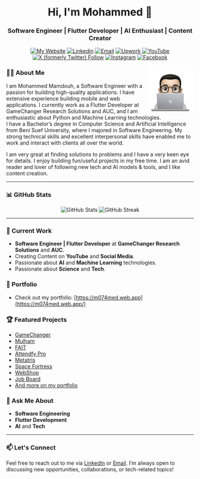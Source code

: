 <h1 align="center">Hi, I'm Mohammed 👋</h1>
<h3 align="center">Software Engineer | Flutter Developer | AI Enthusiast | Content Creator</h3>

<p align="center">
    <a href="https://m074med.web.app/" target="blank"><img src="https://img.shields.io/badge/Website-%230097ff?style=flat&logo=Website&logoColor=white" alt="My Website"/></a>
    <a href="https://www.linkedin.com/in/m074med" target="blank"><img src="https://img.shields.io/badge/Linkedin-%230177B5?style=flat&logo=linkedin&logoColor=white" alt="Linkedin"/></a>
    <a href="mailto:contact.mohammedmamdouh@gmail.com" target="blank"><img src="https://img.shields.io/badge/Gmail-c14438?style=flat&logo=Gmail&logoColor=white" alt="Email"></a>
    <a href="https://www.upwork.com/freelancers/~018923da1797a42902?mp_source=share" target="blank"><img src="https://img.shields.io/badge/UpWork-6FDA44?style=flat&logo=Upwork&logoColor=white" alt="Upwork"></a>
    <a href="https://www.youtube.com/@M074MED" target="blank"><img src="https://img.shields.io/badge/YouTube-%23ff0033?style=flat&logo=youtube&logoColor=white" alt="YouTube"/></a>
    <a href="https://x.com/_m074med_" target="blank"><img alt="X (formerly Twitter) Follow" src="https://img.shields.io/twitter/follow/:_m074med_"></a>
    <a href="https://www.instagram.com/_m074med_" target="blank"><img src="https://img.shields.io/badge/Instagram-%23E4415F?style=flat&logo=instagram&logoColor=white" alt="Instagram"/></a>
    <a href="https://www.facebook.com/m074med" target="blank"><img src="https://img.shields.io/badge/Facebook-%233b5998?style=flat&logo=facebook&logoColor=white" alt="Facebook"/></a>
</p>

<img src="https://github.com/M074MED/M074MED/blob/main/profile-img.png" align="right" width="25%"/>

### 👨‍💻 About Me
I am Mohammed Mamdouh, a Software Engineer with a passion for building high-quality applications. I have extensive experience building mobile and web applications. I currently work as a Flutter Developer at GameChanger Research Solutions and AUC, and I am enthusiastic about Python and Machine Learning technologies.<br/>
I have a Bachelor’s degree in Computer Science and Artificial Intelligence from Beni Suef University, where I majored in Software Engineering. My strong technical skills and excellent interpersonal skills have enabled me to work and interact with clients all over the world.

I am very great at finding solutions to problems and I have a very keen eye for details. I enjoy building fun/useful projects in my free time. I am an avid reader and lover of following new tech and AI models & tools, and I like content creation.

---

### 📊 GitHub Stats
<p align="center">
  <img src="https://github-readme-stats.vercel.app/api?username=M074MED&show_icons=true&theme=dark&hide_border=true" alt="GitHub Stats" width="48%"/>
  <img src="https://github-readme-streak-stats.herokuapp.com/?user=M074MED&theme=dark&hide_border=true" alt="GitHub Streak" width="48%"/>
</p>

---

### 🔭 Current Work
- **Software Engineer | Flutter Developer** at **GameChanger Research Solutions** and **AUC**.
- Creating Content on **YouTube** and **Social Media**.
- Passionate about **AI** and **Machine Learning** technologies.
- Passionate about **Science** and **Tech**.

### 📁 Portfolio
- Check out my portfolio: [https://m074med.web.app](https://m074med.web.app/)

### 🏆 Featured Projects
- [GameChanger](https://m074med.web.app/project-detail/gamechanger)
- [Mulham](https://m074med.web.app/project-detail/mulham)
- [FAIT](https://m074med.web.app/project-detail/fait)
- [Attendfy Pro](https://m074med.web.app/project-detail/attendfy_pro)
- [Metatris](https://m074med.web.app/project-detail/metatris)
- [Space Fortress](https://m074med.web.app/project-detail/space_fortress)
- [WebShop](https://m074med.web.app/project-detail/webshop)
- [Job Board](https://m074med.web.app/project-detail/job_board)
- [And more on my portfolio](https://m074med.web.app)

### 💬 Ask Me About
- **Software Engineering**
- **Flutter Development**
- **AI** and **Tech**

---

### 📫 Let's Connect
Feel free to reach out to me via [LinkedIn](https://www.linkedin.com/in/m074med) or [Email](mailto:contact.mohammedmamdouh@gmail.com). I’m always open to discussing new opportunities, collaborations, or tech-related topics!
